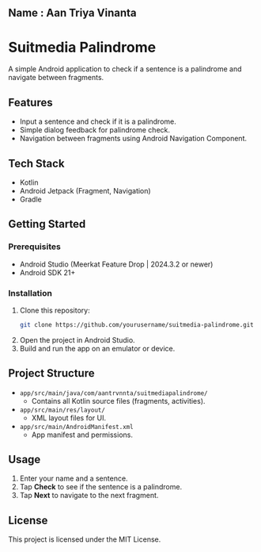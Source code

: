 ## Name : Aan Triya Vinanta

# Suitmedia Palindrome

A simple Android application to check if a sentence is a palindrome and navigate between fragments.

## Features

- Input a sentence and check if it is a palindrome.
- Simple dialog feedback for palindrome check.
- Navigation between fragments using Android Navigation Component.

## Tech Stack

- Kotlin
- Android Jetpack (Fragment, Navigation)
- Gradle

## Getting Started

### Prerequisites

- Android Studio (Meerkat Feature Drop | 2024.3.2 or newer)
- Android SDK 21+

### Installation

1. Clone this repository:
   ```bash
   git clone https://github.com/yourusername/suitmedia-palindrome.git
   ```
2. Open the project in Android Studio.
3. Build and run the app on an emulator or device.

## Project Structure

- `app/src/main/java/com/aantrvnnta/suitmediapalindrome/`
    - Contains all Kotlin source files (fragments, activities).
- `app/src/main/res/layout/`
    - XML layout files for UI.
- `app/src/main/AndroidManifest.xml`
    - App manifest and permissions.

## Usage

1. Enter your name and a sentence.
2. Tap **Check** to see if the sentence is a palindrome.
3. Tap **Next** to navigate to the next fragment.

## License

This project is licensed under the MIT License.
